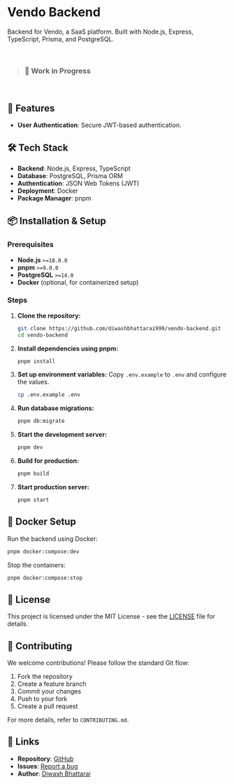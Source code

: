 # Vendo Backend

Backend for Vendo, a SaaS platform. Built with Node.js, Express, TypeScript, Prisma, and PostgreSQL.

<br />

>
> ### 🚧 Work in Progress
>

<br />

## 🚀 Features

- **User Authentication**: Secure JWT-based authentication.

## 🛠 Tech Stack

- **Backend**: Node.js, Express, TypeScript
- **Database**: PostgreSQL, Prisma ORM
- **Authentication**: JSON Web Tokens (JWT)
- **Deployment**: Docker
- **Package Manager**: pnpm

## 📦 Installation & Setup

### Prerequisites

- **Node.js** `>=18.0.0`
- **pnpm** `>=9.0.0`
- **PostgreSQL** `>=14.0`
- **Docker** (optional, for containerized setup)

### Steps

1. **Clone the repository:**

   ```sh
   git clone https://github.com/diwashbhattarai999/vendo-backend.git
   cd vendo-backend
   ```

2. **Install dependencies using pnpm:**

   ```sh
   pnpm install
   ```

3. **Set up environment variables:**
   Copy `.env.example` to `.env` and configure the values.

   ```sh
   cp .env.example .env
   ```

4. **Run database migrations:**

   ```sh
   pnpm db:migrate
   ```

5. **Start the development server:**

   ```sh
   pnpm dev
   ```

6. **Build for production:**

   ```sh
   pnpm build
   ```

7. **Start production server:**
   ```sh
   pnpm start
   ```

## 🐳 Docker Setup

Run the backend using Docker:

```sh
pnpm docker:compose:dev
```

Stop the containers:

```sh
pnpm docker:compose:stop
```

## 📜 License

This project is licensed under the MIT License - see the [LICENSE](LICENSE) file for details.

## 🤝 Contributing

We welcome contributions! Please follow the standard Git flow:

1. Fork the repository
2. Create a feature branch
3. Commit your changes
4. Push to your fork
5. Create a pull request

For more details, refer to `CONTRIBUTING.md`.

## 🔗 Links

- **Repository**: [GitHub](https://github.com/diwashbhattarai999/vendo-backend)
- **Issues**: [Report a bug](https://github.com/diwashbhattarai999/vendo-backend/issues)
- **Author**: [Diwash Bhattarai](https://diwashb.me)
